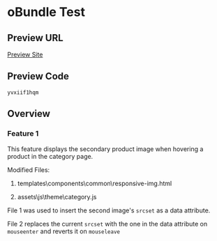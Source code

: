 # oBundle Test

## Preview URL

[Preview Site](https://obundle-test8.mybigcommerce.com/special-items/)

## Preview Code

`yvxiif1hqm`

## Overview

### Feature 1

This feature displays the secondary product image when hovering a product in the category page. 

Modified Files:

1. templates\components\common\responsive-img.html

2. assets\js\theme\category.js

File 1 was used to insert the second image's `srcset` as a data attribute.

File 2 replaces the current `srcset` with the one in the data attribute on `mouseenter` and reverts it on `mouseleave`

